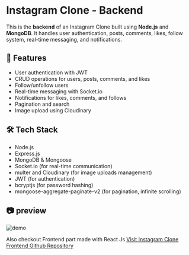 # Instagram Clone - Backend

This is the **backend** of an Instagram Clone built using **Node.js** and **MongoDB**. It handles user authentication, posts, comments, likes, follow system, real-time messaging, and notifications.

## 🚀 Features
- User authentication with JWT
- CRUD operations for users, posts, comments, and likes
- Follow/unfollow users
- Real-time messaging with Socket.io
- Notifications for likes, comments, and follows
- Pagination and search
- Image upload using Cloudinary

## 🛠️ Tech Stack
- Node.js
- Express.js
- MongoDB & Mongoose
- Socket.io (for real-time communication)
- multer and Cloudinary (for image uploads management)
- JWT (for authentication)
- bcryptjs (for password hashing)
- mongoose-aggregate-paginate-v2 (for pagination, infinite scrolling)

## 📷 preview 
![demo](./project_preview//preview.gif)


Also checkout Frontend part made with React Js 
[Visit Instagram Clone Frontend Github Repository](https://github.com/gourav247365/Instagram-Clone-Frontend)
